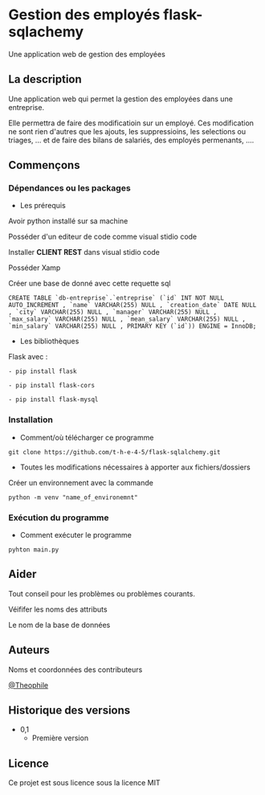 # Gestion des employés flask-sqlachemy

Une application web de gestion des employées

## La description

Une application web qui permet la gestion des employées dans une entreprise.

Elle permettra de faire des modificatioin sur un employé. Ces modification ne sont rien d'autres que les ajouts, les suppressioins, les selections ou triages, ... 
et de faire des bilans de salariés, des employés permenants, ....  

## Commençons

### Dépendances ou les packages 

* Les prérequis

Avoir python installé sur sa machine 

Posséder d'un editeur de code comme visual stidio code 

Installer **CLIENT REST** dans visual stidio code

Posséder Xamp 

Créer une base de donné avec cette requette sql 
```
CREATE TABLE `db-entreprise`.`entreprise` (`id` INT NOT NULL AUTO_INCREMENT , `name` VARCHAR(255) NULL , `creation_date` DATE NULL , `city` VARCHAR(255) NULL , `manager` VARCHAR(255) NULL , `max_salary` VARCHAR(255) NULL , `mean_salary` VARCHAR(255) NULL , `min_salary` VARCHAR(255) NULL , PRIMARY KEY (`id`)) ENGINE = InnoDB;
```

* Les bibliothèques 

Flask avec : 
```
- pip install flask

- pip install flask-cors

- pip install flask-mysql
```


### Installation

* Comment/où télécharger ce programme
```
git clone https://github.com/t-h-e-4-5/flask-sqlalchemy.git
```
* Toutes les modifications nécessaires à apporter aux fichiers/dossiers

Créer un environnement avec la commande 
```
python -m venv "name_of_environemnt"
```

### Exécution du programme

* Comment exécuter le programme
```
pyhton main.py
```

## Aider

Tout conseil pour les problèmes ou problèmes courants.

Véififer les noms des attributs

Le nom de la base de données

## Auteurs

Noms et coordonnées des contributeurs

[@Theophile](https://wa.me/qr/NFB3M6Z66CMVB1)

## Historique des versions

* 0,1
    * Première version

## Licence

Ce projet est sous licence sous la licence MIT 
